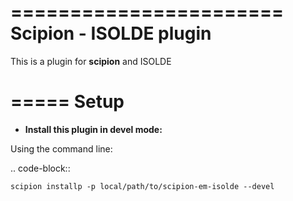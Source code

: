=======================
Scipion - ISOLDE plugin
=======================

This is a plugin for **scipion** and ISOLDE

=====
Setup
=====

- **Install this plugin in devel mode:**

Using the command line:

.. code-block::

    scipion installp -p local/path/to/scipion-em-isolde --devel
